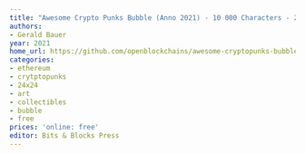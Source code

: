 ```yaml
---
title: "Awesome Crypto Punks Bubble (Anno 2021) - 10 000 Characters - 24x24 Pixel Art on the Blockchain!"
authors:
- Gerald Bauer
year: 2021
home_url: https://github.com/openblockchains/awesome-cryptopunks-bubble
categories:
- ethereum
- crytptopunks
- 24x24
- art
- collectibles
- bubble
- free
prices: 'online: free'
editor: Bits & Blocks Press
---
```

